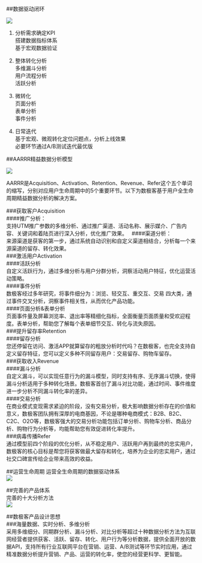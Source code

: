 ##数据驱动闭环

![](http://www.shujike.com/docsimg/数据驱动闭环.jpg)

1. 分析需求确定KPI  
   搭建数据指标体系  
   基于宏观数据验证  
   
2. 整体转化分析  
   多维漏斗分析  
   用户流程分析  
   活跃分析  
   
3. 微转化  
   页面分析  
   表单分析  
   事件分析  

4. 日常迭代  
   基于宏观、微观转化定位问题点，分析上线效果  
   必要环节通过A/B测试迭代最优版  
   
##AARRR精益数据分析模型

![](http://www.shujike.com/docsimg/AARRR精益数据分析模型.png)

AARRR是Acquisition、Activation、Retention、Revenue、Refer这个五个单词的缩写，分别对应用户生命周期中的5个重要环节。以下为数极客基于用户全生命周期精益数据分析的解决方案。

###获取客户Acquisition  
####推广分析：  
支持UTM推广参数的多维分析、通过推广渠道、活动名称、展示媒介、广告内容、关键词和着陆页进行深入分析，优化推广效果。  
####渠道分析：  
来源渠道是获客的第一步，通过系统自动识别和自定义渠道相结合，分析每一个来源渠道的留存、转化效果。  
###激活用户Activation  
####活跃分析  
自定义活跃行为，通过多维分析与用户分群分析，洞察活动用户特征，优化运营活动策略。  
####事件分析  
数极客经过多年研究，将事件细分为：浏览、轻交互、重交互、交易 四大类，通过事件交叉分析，洞察事件相关性，从而优化产品功能。  
####页面分析&表单分析  
页面事件量及屏幕浏览率、退出率等精细化指标，全面衡量页面质量和受欢迎程度。表单分析，帮助您了解每个表单细节交互、转化与流失原因。  
###提升留存率Retention  
####留存分析  
您还停留在访问、激活APP就算留存的粗放分析时代吗？在数极客，也完全支持自定义留存特征，您可以定义多种不同留存用户：交易留存、购物车留存。  
###获取收入Revenue  
####漏斗分析  
自定义漏斗，可以实现任意行为的漏斗模型，同时支持有序、无序漏斗切换，使得漏斗分析适用于多种转化场景。数极客首创了漏斗对比功能，通过时间、事件维度进一步分析不同漏斗转化率的差异。  
####交易分析  
在商业模式变现需求紧迫的阶段，没有交易分析，极大影响数据分析存在的价值和意义，数极客团队拥有深厚的电商基因，不论是哪种电商模式：B2B、B2C、C2C、O2O等，数极客强大的交易分析功能包括订单分析、购物车分析、商品分析、购物行为分析等，均能帮助您有效促进转化率提升。  
###病毒传播Refer  
通过模型前四个阶段的优化分析，从不稳定用户、活跃用户再到最终的忠实用户，数极客的核心目标是帮您将获客做最大留存和转化，培养为企业的忠实用户，通过社交口碑宣传给企业带来高效的收益。  


##运营生命周期
运营全生命周期的数据驱动体系  
![](http://www.shujike.com/docsimg/运营生命周期.png)  

##完善的产品体系  
完善的十大分析方法  
![](http://www.shujike.com/docsimg/十大分析方法.jpg)  


##数极客产品设计思想  
###海量数据、实时分析、多维分析    
采用多维细分、同期群分析、漏斗分析、对比分析等超过十种数据分析方法为互联网经营者提供获客、活跃、留存、转化、用户行为等分析数据，提供全面开放的数据API，支持所有行业互联网平台在营销、运营、A/B测试等环节实时应用，通过精准数据分析提升营销、产品、运营的转化率，使您的经营更科学、更智能。  
